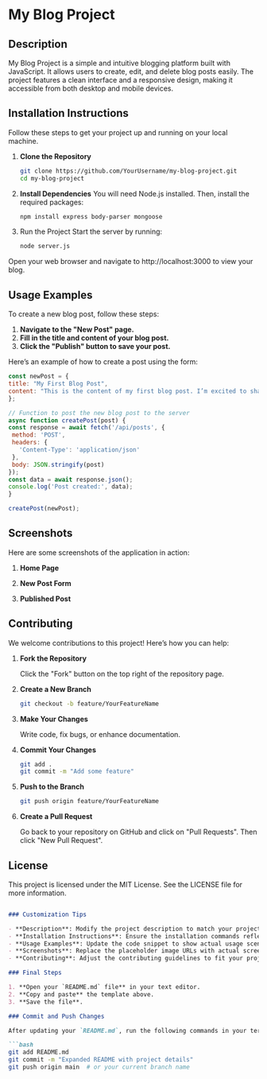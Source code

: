 # My Blog Project

## Description
My Blog Project is a simple and intuitive blogging platform built with JavaScript. It allows users to create, edit, and delete blog posts easily. The project features a clean interface and a responsive design, making it accessible from both desktop and mobile devices.

## Installation Instructions
Follow these steps to get your project up and running on your local machine.

1. **Clone the Repository**
   ```bash
   git clone https://github.com/YourUsername/my-blog-project.git
   cd my-blog-project

2. **Install Dependencies** You will need Node.js installed. Then, install the required packages:
   ```bash
   npm install express body-parser mongoose

3. Run the Project Start the server by running:
   ```bash   
   node server.js
   
  Open your web browser and navigate to http://localhost:3000 to view your blog.

## Usage Examples
To create a new blog post, follow these steps:

1. **Navigate to the "New Post" page.**
2. **Fill in the title and content of your blog post.**
3. **Click the "Publish" button to save your post.**

Here’s an example of how to create a post using the form:
   ```javascript
const newPost = {
  title: "My First Blog Post",
  content: "This is the content of my first blog post. I’m excited to share my thoughts with the world!",
};

// Function to post the new blog post to the server
async function createPost(post) {
  const response = await fetch('/api/posts', {
    method: 'POST',
    headers: {
      'Content-Type': 'application/json'
    },
    body: JSON.stringify(post)
  });
  const data = await response.json();
  console.log('Post created:', data);
}

createPost(newPost);
```
## Screenshots
Here are some screenshots of the application in action:

1. **Home Page**

2. **New Post Form**

3. **Published Post**

## Contributing
We welcome contributions to this project! Here’s how you can help:

1. **Fork the Repository**

      Click the "Fork" button on the top right of the repository page.
   
2. **Create a New Branch**
   ```bash
   git checkout -b feature/YourFeatureName

3. **Make Your Changes**

      Write code, fix bugs, or enhance documentation.
   
4. **Commit Your Changes**
   ```bash
   git add .
   git commit -m "Add some feature"

5. **Push to the Branch**
   ```bash
   git push origin feature/YourFeatureName

6. **Create a Pull Request**

      Go back to your repository on GitHub and click on "Pull Requests". Then click "New Pull Request".

## License
This project is licensed under the MIT License. See the LICENSE file for more information.

```markdown

### Customization Tips

- **Description**: Modify the project description to match your project's features and goals.
- **Installation Instructions**: Ensure the installation commands reflect the actual packages your project uses.
- **Usage Examples**: Update the code snippet to show actual usage scenarios relevant to your application.
- **Screenshots**: Replace the placeholder image URLs with actual screenshots of your project.
- **Contributing**: Adjust the contributing guidelines to fit your project's standards.

### Final Steps

1. **Open your `README.md` file** in your text editor.
2. **Copy and paste** the template above.
3. **Save the file**.

### Commit and Push Changes

After updating your `README.md`, run the following commands in your terminal:

```bash
git add README.md
git commit -m "Expanded README with project details"
git push origin main  # or your current branch name
